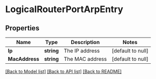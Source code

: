 # LogicalRouterPortArpEntry

## Properties
Name | Type | Description | Notes
------------ | ------------- | ------------- | -------------
**Ip** | **string** | The IP address | [default to null]
**MacAddress** | **string** | The MAC address | [default to null]

[[Back to Model list]](../README.md#documentation-for-models) [[Back to API list]](../README.md#documentation-for-api-endpoints) [[Back to README]](../README.md)

